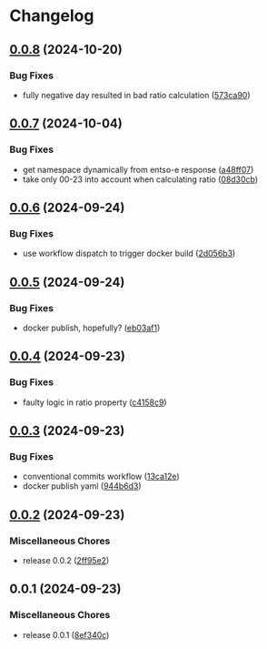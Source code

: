 # Changelog

## [0.0.8](https://github.com/kasperiio/api/compare/v0.0.7...v0.0.8) (2024-10-20)


### Bug Fixes

* fully negative day resulted in bad ratio calculation ([573ca90](https://github.com/kasperiio/api/commit/573ca903249187cc0e03973eb39360c189d15cad))

## [0.0.7](https://github.com/kasperiio/api/compare/v0.0.6...v0.0.7) (2024-10-04)


### Bug Fixes

* get namespace dynamically from entso-e response ([a48ff07](https://github.com/kasperiio/api/commit/a48ff079599476e9db41b00236cfc12152cf0bf5))
* take only 00-23 into account when calculating ratio ([08d30cb](https://github.com/kasperiio/api/commit/08d30cbe5c7f57420b3fec2aeeec266e4a511c20))

## [0.0.6](https://github.com/kasperiio/api/compare/v0.0.5...v0.0.6) (2024-09-24)


### Bug Fixes

* use workflow dispatch to trigger docker build ([2d056b3](https://github.com/kasperiio/api/commit/2d056b393b710cce5682968169d32eddbcd8517c))

## [0.0.5](https://github.com/kasperiio/api/compare/v0.0.4...v0.0.5) (2024-09-24)


### Bug Fixes

* docker publish, hopefully? ([eb03af1](https://github.com/kasperiio/api/commit/eb03af1e16315c1354f6fcb39d70ee6aa85800c4))

## [0.0.4](https://github.com/kasperiio/api/compare/v0.0.3...v0.0.4) (2024-09-23)


### Bug Fixes

* faulty logic in ratio property ([c4158c9](https://github.com/kasperiio/api/commit/c4158c90461c6044fe4ec958b8d165fe77e49f54))

## [0.0.3](https://github.com/kasperiio/api/compare/v0.0.2...v0.0.3) (2024-09-23)


### Bug Fixes

* conventional commits workflow ([13ca12e](https://github.com/kasperiio/api/commit/13ca12e37b6b2e9c5d6c845c33546df6694d0758))
* docker publish yaml ([944b6d3](https://github.com/kasperiio/api/commit/944b6d30f2abd465cbd083e87a54c84135494763))

## [0.0.2](https://github.com/kasperiio/api/compare/v0.0.1...v0.0.2) (2024-09-23)


### Miscellaneous Chores

* release 0.0.2 ([2ff95e2](https://github.com/kasperiio/api/commit/2ff95e2d3f62750a93cd2a3d896857eebc60a3a6))

## 0.0.1 (2024-09-23)


### Miscellaneous Chores

* release 0.0.1 ([8ef340c](https://github.com/kasperiio/api/commit/8ef340ceeda11eaccaa5258be957f5c39db6667b))
